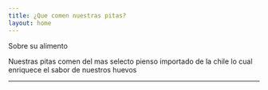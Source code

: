 ```yaml
---
title: ¿Que comen nuestras pitas?
layout: home
---
```


Sobre su alimento

Nuestras pitas comen del mas selecto pienso importado de la chile lo cual enriquece el sabor de nuestros huevos


---



[Just the Docs]: https://just-the-docs.github.io/just-the-docs/
[GitHub Pages]: https://docs.github.com/en/pages
[README]: https://github.com/just-the-docs/just-the-docs-template/blob/main/README.md
[Jekyll]: https://jekyllrb.com
[GitHub Pages / Actions workflow]: https://github.blog/changelog/2022-07-27-github-pages-custom-github-actions-workflows-beta/
[use this template]: https://github.com/just-the-docs/just-the-docs-template/generate

